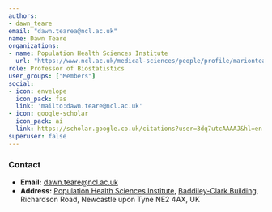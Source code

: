 ```yaml
---
authors:
- dawn_teare
email: "dawn.tearea@ncl.ac.uk"
name: Dawn Teare
organizations:
- name: Population Health Sciences Institute
  url: "https://www.ncl.ac.uk/medical-sciences/people/profile/marionteare.html"
role: Professor of Biostatistics
user_groups: ["Members"]
social:
- icon: envelope
  icon_pack: fas
  link: 'mailto:dawn.teare@ncl.ac.uk'
- icon: google-scholar
  icon_pack: ai
  link: https://scholar.google.co.uk/citations?user=3dq7utcAAAAJ&hl=en
superuser: false
---
```


### Contact

- __Email:__ [dawn.teare@ncl.ac.uk](mailto:dawn.teare@ncl.ac.uk)
- __Address:__ [Population Health Sciences Institute](https://www.ncl.ac.uk/medical-sciences/research/institutes/health-sciences/), [Baddiley-Clark Building](https://www.ncl.ac.uk/tour/academic/baddiley-clark/), Richardson Road, Newcastle upon Tyne NE2 4AX, UK
